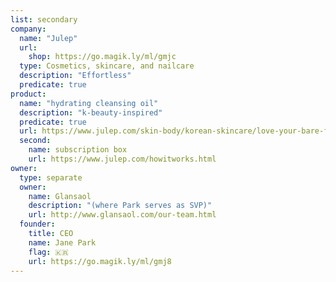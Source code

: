 ```yaml
---
list: secondary
company:
  name: "Julep"
  url: 
    shop: https://go.magik.ly/ml/gmjc
  type: Cosmetics, skincare, and nailcare
  description: "Effortless"
  predicate: true
product:
  name: "hydrating cleansing oil"
  description: "k-beauty-inspired"
  predicate: true
  url: https://www.julep.com/skin-body/korean-skincare/love-your-bare-face-hydrating-cleansing-oil.html
  second:
    name: subscription box
    url: https://www.julep.com/howitworks.html
owner:
  type: separate
  owner:
    name: Glansaol
    description: "(where Park serves as SVP)"
    url: http://www.glansaol.com/our-team.html
  founder:
    title: CEO
    name: Jane Park
    flag: 🇰🇷
    url: https://go.magik.ly/ml/gmj8
---
```

